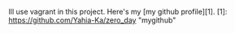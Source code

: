 Ill use vagrant in this project. Here's my [my github profile][1].
[1]: https://github.com/Yahia-Ka/zero_day "mygithub"
